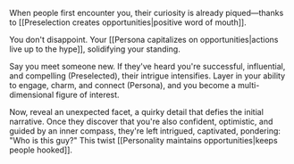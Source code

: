 When people first encounter you, their curiosity is already piqued—thanks to [[Preselection creates opportunities|positive word of mouth]].

You don't disappoint. Your [[Persona capitalizes on opportunities|actions live up to the hype]], solidifying your standing. 

Say you meet someone new. If they've heard you're successful, influential, and compelling (Preselected), their intrigue intensifies. Layer in your ability to engage, charm, and connect (Persona), and you become a multi-dimensional figure of interest.

Now, reveal an unexpected facet, a quirky detail that defies the initial narrative. Once they discover that you're also confident, optimistic, and guided by an inner compass, they're left intrigued, captivated, pondering: "Who is this guy?" This twist [[Personality maintains opportunities|keeps people hooked]].